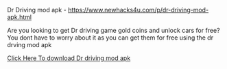 Dr Driving mod apk - https://www.newhacks4u.com/p/dr-driving-mod-apk.html

Are you looking to get Dr driving game gold coins and unlock cars for free? You dont have to worry about it as you can get them for free using the dr drving mod apk

[Click Here To download Dr driving mod apk](https://www.newhacks4u.com/p/dr-driving-mod-apk.html)
